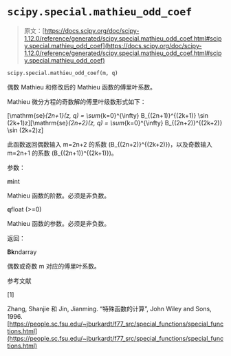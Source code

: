 # `scipy.special.mathieu_odd_coef`

> 原文：[https://docs.scipy.org/doc/scipy-1.12.0/reference/generated/scipy.special.mathieu_odd_coef.html#scipy.special.mathieu_odd_coef](https://docs.scipy.org/doc/scipy-1.12.0/reference/generated/scipy.special.mathieu_odd_coef.html#scipy.special.mathieu_odd_coef)

```py
scipy.special.mathieu_odd_coef(m, q)
```

偶数 Mathieu 和修改后的 Mathieu 函数的傅里叶系数。

Mathieu 微分方程的奇数解的傅里叶级数形式如下：

\[\mathrm{se}_{2n+1}(z, q) = \sum_{k=0}^{\infty} B_{(2n+1)}^{(2k+1)} \sin (2k+1)z\]\[\mathrm{se}_{2n+2}(z, q) = \sum_{k=0}^{\infty} B_{(2n+2)}^{(2k+2)} \sin (2k+2)z\]

此函数返回偶数输入 m=2n+2 的系数 \(B_{(2n+2)}^{(2k+2)}\)，以及奇数输入 m=2n+1 的系数 \(B_{(2n+1)}^{(2k+1)}\)。

参数：

**m**int

Mathieu 函数的阶数。必须是非负数。

**q**float (>=0)

Mathieu 函数的参数。必须是非负数。

返回：

**Bk**ndarray

偶数或奇数 m 对应的傅里叶系数。

参考文献

[1]

Zhang, Shanjie 和 Jin, Jianming. “特殊函数的计算”, John Wiley and Sons, 1996. [https://people.sc.fsu.edu/~jburkardt/f77_src/special_functions/special_functions.html](https://people.sc.fsu.edu/~jburkardt/f77_src/special_functions/special_functions.html)
